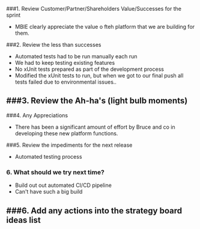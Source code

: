 ###1. Review Customer/Partner/Shareholders Value/Successes for the sprint
- MBIE clearly appreciate the value o fteh platform that we are building for them.  


###2. Review the less than successes
- Automated tests had to be run manually each run
- We had to keep testing existing features 
- No xUnit tests prepared as part of the development process
- Modified the xUnit tests to run, but when we got to our final push all tests failed due to environmental issues..

###3. Review the Ah-ha's (light bulb moments)
- 

###4. Any Appreciations
- There has been a significant amount of effort by Bruce and co in developing these new platform functions. 

###5. Review the impediments for the next release
- Automated testing process

### 6. What should we try next time? 
- Build out out automated CI/CD pipeline
- Can't have such a big build

###6. Add any actions into the strategy board ideas list
- 